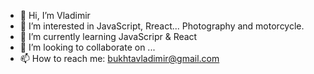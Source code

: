 - 👋 Hi, I’m Vladimir
- 👀 I’m interested in JavaScript, Rreact... Photography and motorcycle.
- 🌱 I’m currently learning JavaScripr & React
- 💞️ I’m looking to collaborate on ...
- 📫 How to reach me: bukhtavladimir@gmail.com

<!---
Letinarh/Letinarh is a ✨ special ✨ repository because its `README.md` (this file) appears on your GitHub profile.
You can click the Preview link to take a look at your changes.
--->
